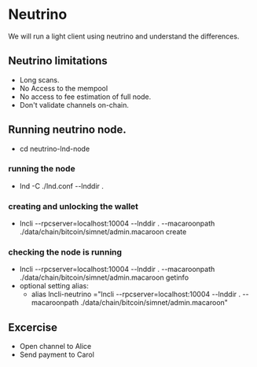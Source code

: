 # Neutrino
We will run a light client using neutrino and understand the differences.


## Neutrino limitations
* Long scans.
* No Access to the mempool
* No access to fee estimation of full node.
* Don't validate channels on-chain.
## Running neutrino node.
* cd neutrino-lnd-node
### running the node
* lnd -C ./lnd.conf --lnddir .
### creating and unlocking the wallet
* lncli --rpcserver=localhost:10004 --lnddir . --macaroonpath ./data/chain/bitcoin/simnet/admin.macaroon create
### checking the node is running
* lncli --rpcserver=localhost:10004 --lnddir . --macaroonpath ./data/chain/bitcoin/simnet/admin.macaroon getinfo
* optional setting alias:
    * alias lncli-neutrino ="lncli --rpcserver=localhost:10004 --lnddir . --macaroonpath ./data/chain/bitcoin/simnet/admin.macaroon"

## Excercise
* Open channel to Alice
* Send payment to Carol